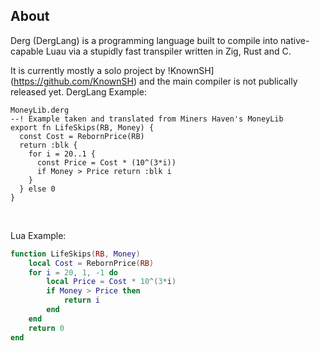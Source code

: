 ## About

Derg (DergLang) is a programming language built to compile into native-capable Luau via a stupidly fast transpiler written in Zig, Rust and C.

It is currently mostly a solo project by !KnownSH](https://github.com/KnownSH) and the main compiler is not publically released yet.
DergLang Example:
```
MoneyLib.derg
--! Example taken and translated from Miners Haven's MoneyLib
export fn LifeSkips(RB, Money) {
  const Cost = RebornPrice(RB)
  return :blk {
    for i = 20..1 {
      const Price = Cost * (10^(3*i))
      if Money > Price return :blk i
    }
  } else 0
}
```
</br>

Lua Example:
```lua
function LifeSkips(RB, Money)
    local Cost = RebornPrice(RB)
    for i = 20, 1, -1 do
        local Price = Cost * 10^(3*i)
        if Money > Price then
            return i
        end
    end
    return 0
end
```
